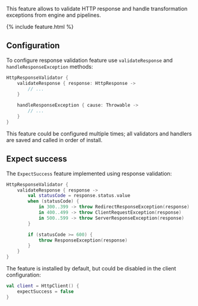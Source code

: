 [//]: # (title: Response Validation)
[//]: # (category: clients)
[//]: # (caption: Response Validation)
[//]: # (feature: feature)
[//]: # (artifact: io.ktor)
[//]: # (class: io.ktor.client.features.HttpCallValidator)
[//]: # (redirect_from: redirect_from)
[//]: # (- /clients/http-client/features/expect-success.html: - /clients/http-client/features/expect-success.html)
[//]: # (ktor_version_review: 1.2.0)

This feature allows to validate HTTP response and handle transformation exceptions from engine and pipelines.

{% include feature.html %}

## Configuration

To configure response validation feature use `validateResponse` and `handleResponseException` methods:

```kotlin
HttpResponseValidator {
    validateResponse { response: HttpResponse ->
        // ...
    }

    handleResponseException { cause: Throwable ->
        // ...
    }
}
```

This feature could be configured multiple times; all validators and handlers are saved and called in order of install.

## Expect success

The `ExpectSuccess` feature implemented using response validation:

```kotlin
HttpResponseValidator {
    validateResponse { response ->
        val statusCode = response.status.value
        when (statusCode) {
            in 300..399 -> throw RedirectResponseException(response)
            in 400..499 -> throw ClientRequestException(response)
            in 500..599 -> throw ServerResponseException(response)
        }

        if (statusCode >= 600) {
            throw ResponseException(response)
        }
    }
}
```

The feature is installed by default, but could be disabled in the client configuration:

```kotlin
val client = HttpClient() {
    expectSuccess = false
}
```